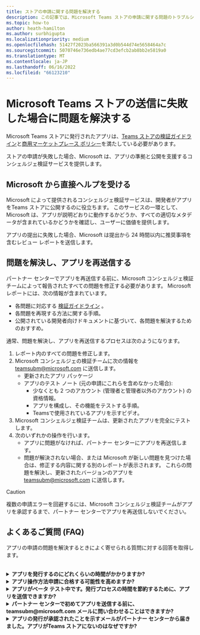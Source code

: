 ```yaml
---
title: ストアの申請に関する問題を解決する
description: この記事では、Microsoft Teams ストアの申請に関する問題のトラブルシューティングと修正を行う方法について説明します。
ms.topic: how-to
author: heath-hamilton
ms.author: surbhigupta
ms.localizationpriority: medium
ms.openlocfilehash: 51427f2023ba566391a3d0b544d74e5658464a7c
ms.sourcegitcommit: 5070746e736edb4ae77cd3efcb2ab8bb2e5819a0
ms.translationtype: MT
ms.contentlocale: ja-JP
ms.lasthandoff: 06/16/2022
ms.locfileid: "66123210"
---
```

# <a name="resolve-issues-if-your-microsoft-teams-store-submission-fails"></a>Microsoft Teams ストアの送信に失敗した場合に問題を解決する

Microsoft Teams ストアに発行されたアプリは、[Teams ストアの検証ガイドライン](~/concepts/deploy-and-publish/appsource/prepare/teams-store-validation-guidelines.md)と[商用マーケットプレース ポリシー](/legal/marketplace/certification-policies)を満たしている必要があります。

ストアの申請が失敗した場合、Microsoft は、アプリの準拠と公開を支援するコンシェルジェ検証サービスを提供します。

## <a name="get-help-directly-from-microsoft"></a>Microsoft から直接ヘルプを受ける

Microsoft によって提供されるコンシェルジェ検証サービスは、開発者がアプリをTeams ストアに公開するのに役立ちます。 このサービスの一環として、Microsoft は、アプリが説明どおりに動作するかどうか、すべての適切なメタデータが含まれているかどうかを確認し、ユーザーに価値を提供します。

アプリの提出に失敗した場合、Microsoft は提出から 24 時間以内に推奨事項を含むレビュー レポートを送信します。

## <a name="resolve-issues-and-resubmit-your-app"></a>問題を解決し、アプリを再送信する

パートナー センターでアプリを再送信する前に、Microsoft コンシェルジェ検証チームによって報告されたすべての問題を修正する必要があります。 Microsoft レポートには、次の情報が含まれています。

* 各問題に対応する [検証ガイドライン](~/concepts/deploy-and-publish/appsource/prepare/teams-store-validation-guidelines.md) 。
* 各問題を再現する方法に関する手順。
* 公開されている開発者向けドキュメントに基づいて、各問題を解決するためのおすすめ。

通常、問題を解決し、アプリを再送信するプロセスは次のようになります。

1. レポート内のすべての問題を修正します。
1. Microsoft コンシェルジェの検証チームに次の情報を <a href="mailto:teamsubm@microsoft.com">teamsubm@microsoft.com</a> に送信します。
   * 更新されたアプリ パッケージ
   * アプリのテスト ノート (元の申請にこれらを含めなかった場合):
      * 少なくとも 2 つのアカウント (管理者と管理者以外のアカウント) の資格情報。
      * アプリを構成し、その機能をテストする手順。
      * Teamsで使用されているアプリを示すビデオ。
1. Microsoft コンシェルジェ検証チームは、更新されたアプリを完全にテストします。
1. 次のいずれかの操作を行います。
   * アプリに問題がなければ、パートナー センターにアプリを再送信します。
   * 問題が解決されない場合、または Microsoft が新しい問題を見つけた場合は、修正する内容に関する別のレポートが表示されます。 これらの問題を解決し、更新されたバージョンのアプリを <a href="mailto:teamsubm@microsoft.com">teamsubm@microsoft.com</a> に送信します。

> [!CAUTION]
> 複数の申請エラーを回避するには、Microsoft コンシェルジェ検証チームがアプリを承認するまで、パートナー センターでアプリを再送信しないでください。

## <a name="faq"></a>よくあるご質問 (FAQ)

アプリの申請の問題を解決するときによく寄せられる質問に対する回答を取得します。

<br>

<details>

<summary><b>アプリを発行するのにどれくらいの時間がかかりますか?</b></summary>

ストアの申請に問題がない場合、アプリは 1 ~ 2 営業日以内に発行されます。 アプリが失敗した場合、Microsoft のチームから、問題を解決するための推奨事項が提供されます。 これらの修正を行い、更新されたアプリをそのチームに再送信すると、アプリを発行する準備ができているか、さらに作業が必要な場合は、24 時間以内に通知されます。

<br>

</details>

<details>

<summary><b>アプリ操作方法申請に合格する可能性を高めますか?</b></summary>

次の操作を実行すると、送信が成功する可能性があります。

1. [Teams設計ガイドライン](~/concepts/design/design-teams-app-overview.md)に基づいてアプリを開発します。
1. アプリがTeams[ストアの検証ガイドライン](~/concepts/deploy-and-publish/appsource/prepare/teams-store-validation-guidelines.md)と [Microsoft コマーシャル マーケットプレース認定ポリシー](/legal/marketplace/certification-policies)に準拠していることを確認します。
1. [Microsoft Teams アプリ検証ツール](https://dev.teams.microsoft.com/appvalidation.html)を使用してアプリ パッケージをテストします。
1. [Teams ストアの申請を準備します](~/concepts/deploy-and-publish/appsource/prepare/submission-checklist.md)。

<br>

</details>

<details>

<summary><b>アプリがベータ テスト中です。発行プロセスの時間を節約するために、アプリを送信できますか?</b></summary>

いいえ。 Microsoft では、実稼働対応アプリのみが検証されます。

<br>

</details>

<details>

<summary><b>パートナー センターで初めてアプリを送信する前に、teamsubm@microsoft.com メールに問い合わせることはできますか?</b></summary>

いいえ。 パートナー センターで初めてアプリを送信するまで、Microsoft はアプリの検証を開始しません。

<br>

</details>

<details>

<summary><b>アプリの発行が承認されたことを示すメールがパートナー センターから届きました。アプリがTeams ストアにないのはなぜですか?</b></summary>

アプリが承認されると、発行には通常、アプリの機能に応じて 1 ~ 2 営業日かかります。アプリが 2 営業日後に発行されていない場合は、 <a href="mailto:teamsubm@microsoft.com">teamsubm@microsoft.com</a> にお問い合わせください。

<br>

</details>
